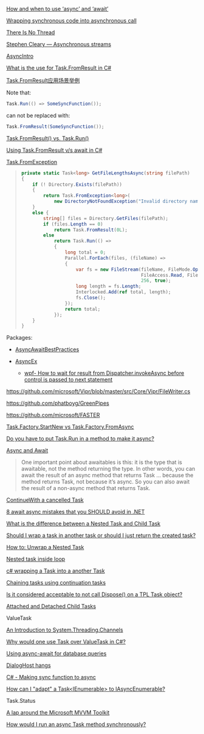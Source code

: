 [How and when to use ‘async’ and ‘await’](https://stackoverflow.com/questions/14455293/how-and-when-to-use-async-and-await)

[Wrapping synchronous code into asynchronous call](https://stackoverflow.com/questions/21406973/wrapping-synchronous-code-into-asynchronous-call)

[There Is No Thread](https://blog.stephencleary.com/2013/11/there-is-no-thread.html)

[Stephen Cleary — Asynchronous streams](https://www.youtube.com/watch?v=-Tq4wLyen7Q)

[AsyncIntro](https://github.com/jskeet/DemoCode/tree/main/AsyncIntro)

[What is the use for Task.FromResult in C#](https://stackoverflow.com/questions/19568280/what-is-the-use-for-task-fromresulttresult-in-c-sharp)

[Task.FromResult应用场景举例](https://www.cnblogs.com/darrenji/p/4712504.html)

Note that:

```csharp
Task.Run(() => SomeSyncFunction());
```

can not be replaced with:

```csharp
Task.FromResult(SomeSyncFunction());
```

[Task.FromResult() vs. Task.Run()](https://stackoverflow.com/questions/34005397/task-fromresult-vs-task-run)

[Using Task.FromResult v/s await in C#](https://stackoverflow.com/questions/50726867/using-task-fromresult-v-s-await-in-c-sharp)

[Task.FromException](https://docs.microsoft.com/en-us/dotnet/api/system.threading.tasks.task.fromresult?view=net-5.0)

> ```csharp
> private static Task<long> GetFileLengthsAsync(string filePath)
> {
>     if (! Directory.Exists(filePath))
>     {
>         return Task.FromException<long>(
>             new DirectoryNotFoundException("Invalid directory name."));
>     }
>     else {
>         string[] files = Directory.GetFiles(filePath);
>         if (files.Length == 0)
>             return Task.FromResult(0L);
>         else
>             return Task.Run(() =>
>             {
>                 long total = 0;
>                 Parallel.ForEach(files, (fileName) =>
>                 {
>                     var fs = new FileStream(fileName, FileMode.Open,
>                                             FileAccess.Read, FileShare.ReadWrite,
>                                             256, true);
>                     long length = fs.Length;
>                     Interlocked.Add(ref total, length);
>                     fs.Close();
>                 });
>                 return total;
>             });
>     }
> }
> ```

Packages:

- [AsyncAwaitBestPractices](https://github.com/brminnick/AsyncAwaitBestPractices)

- [AsyncEx](https://github.com/StephenCleary/AsyncEx)

  - [wpf- How to wait for result from Dispatcher.invokeAsync before control is passed to next statement](https://stackoverflow.com/questions/45509478/wpf-how-to-wait-for-result-from-dispatcher-invokeasync-before-control-is-passed)

https://github.com/microsoft/Vipr/blob/master/src/Core/Vipr/FileWriter.cs

https://github.com/phatboyg/GreenPipes

https://github.com/microsoft/FASTER

[Task.Factory.StartNew vs Task.Factory.FromAsync](https://stackoverflow.com/questions/17432306/task-factory-startnew-vs-task-factory-fromasync)

[Do you have to put Task.Run in a method to make it async?](https://stackoverflow.com/questions/17119075/do-you-have-to-put-task-run-in-a-method-to-make-it-async)

[Async and Await](https://blog.stephencleary.com/2012/02/async-and-await.html)

> One important point about awaitables is this: it is the type that is awaitable, not the method returning the type. In other words, you can await the result of an async method that returns Task … because the method returns Task, not because it’s async. So you can also await the result of a non-async method that returns Task.

[ContinueWith a cancelled Task](https://stackoverflow.com/questions/11892315/continuewith-a-cancelled-task)

[8 await async mistakes that you SHOULD avoid in .NET](https://www.youtube.com/watch?v=lQu-eBIIh-w)

[What is the difference between a Nested Task and Child Task](https://stackoverflow.com/questions/20048493/what-is-the-difference-between-a-nested-task-and-child-task)

[Should I wrap a task in another task or should I just return the created task?](https://stackoverflow.com/questions/22063721/should-i-wrap-a-task-in-another-task-or-should-i-just-return-the-created-task)

[How to: Unwrap a Nested Task](https://docs.microsoft.com/en-us/dotnet/standard/parallel-programming/how-to-unwrap-a-nested-task)

[Nested task inside loop](https://stackoverflow.com/questions/18460464/nested-task-inside-loop)

[c# wrapping a Task into a another Task](https://stackoverflow.com/questions/41432566/c-sharp-wrapping-a-task-into-a-another-task)

[Chaining tasks using continuation tasks](https://docs.microsoft.com/en-us/dotnet/standard/parallel-programming/chaining-tasks-by-using-continuation-tasks)

[Is it considered acceptable to not call Dispose() on a TPL Task object?](https://stackoverflow.com/questions/3734280/is-it-considered-acceptable-to-not-call-dispose-on-a-tpl-task-object)

[Attached and Detached Child Tasks](https://docs.microsoft.com/en-us/dotnet/standard/parallel-programming/attached-and-detached-child-tasks)

ValueTask

[An Introduction to System.Threading.Channels](https://devblogs.microsoft.com/dotnet/an-introduction-to-system-threading-channels/)

[Why would one use Task<T> over ValueTask<T> in C#?](https://stackoverflow.com/questions/43000520/why-would-one-use-taskt-over-valuetaskt-in-c)

[Using async-await for database queries](https://stackoverflow.com/questions/63165599/using-async-await-for-database-queries)

[DialogHost hangs](https://github.com/MaterialDesignInXAML/MaterialDesignInXamlToolkit/issues/2751)

[C# - Making sync function to async](https://learn.microsoft.com/en-us/answers/questions/277316/c-making-sync-function-to-async.html)

[How can I "adapt" a Task<IEnumerable<T>> to IAsyncEnumerable<T>?](https://stackoverflow.com/questions/55384089/how-can-i-adapt-a-taskienumerablet-to-iasyncenumerablet)

Task.Status

[A lap around the Microsoft MVVM Toolkit](https://xamlbrewer.wordpress.com/2020/11/16/a-lap-around-the-microsoft-mvvm-toolkit/comment-page-1/)

[How would I run an async Task<T> method synchronously?](https://stackoverflow.com/questions/5095183/how-would-i-run-an-async-taskt-method-synchronously)
